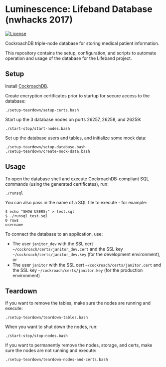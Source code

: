 # Luminescence: Lifeband Database (nwhacks 2017)

[![License](https://img.shields.io/github/license/mashape/apistatus.svg)](https://github.com/nwHacks2017/database/blob/master/LICENCE)

CockroachDB triple-node database for storing medical patient information.

This repository contains the setup, configuration, and scripts to automate operation and usage of the database for the Lifeband project.

## Setup

Install [CockroachDB](https://www.cockroachlabs.com/).

Create encryption certificates prior to startup for secure access to the database:
```
./setup-teardown/setup-certs.bash
```

Start up the 3 database nodes on ports 26257, 26258, and 26259:
```
./start-stop/start-nodes.bash
```

Set up the database users and tables, and initialize some mock data:
```
./setup-teardown/setup-database.bash
./setup-teardown/create-mock-data.bash
```

## Usage

To open the database shell and execute CockroachDB-compliant SQL commands (using the generated certificates), run:
```
./runsql
```

You can also pass in the name of a SQL file to execute - for example:
```
$ echo "SHOW USERS;" > test.sql
$ ./runsql test.sql
0 rows
username
```

To connect the database to an application, use:
* The user `janitor_dev` with the SSL cert `~/cockroach/certs/janitor_dev.cert` and the SSL key `~/cockroach/certs/janitor_dev.key` (for the development environment), or
* The user `janitor` with the SSL cert `~/cockroach/certs/janitor.cert` and the SSL key `~/cockroach/certs/janitor.key` (for the production environment)

## Teardown

If you want to remove the tables, make sure the nodes are running and execute:
```
./setup-teardown/teardown-tables.bash
```

When you want to shut down the nodes, run:
```
./start-stop/stop-nodes.bash
```

If you want to permanently remove the nodes, storage, and certs, make sure the nodes are not running and execute:
```
./setup-teardown/teardown-nodes-and-certs.bash
```
